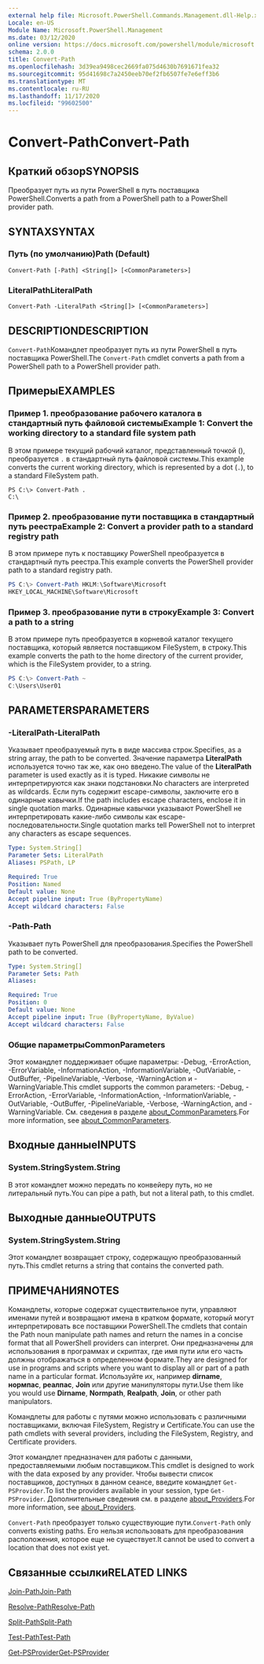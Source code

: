 ```yaml
---
external help file: Microsoft.PowerShell.Commands.Management.dll-Help.xml
Locale: en-US
Module Name: Microsoft.PowerShell.Management
ms.date: 03/12/2020
online version: https://docs.microsoft.com/powershell/module/microsoft.powershell.management/convert-path?view=powershell-7.2&WT.mc_id=ps-gethelp
schema: 2.0.0
title: Convert-Path
ms.openlocfilehash: 3d39ea9498cec2669fa075d4630b7691671fea32
ms.sourcegitcommit: 95d41698c7a2450eeb70ef2fb6507fe7e6eff3b6
ms.translationtype: MT
ms.contentlocale: ru-RU
ms.lasthandoff: 11/17/2020
ms.locfileid: "99602500"
---
```

# <span data-ttu-id="f6820-102">Convert-Path</span><span class="sxs-lookup"><span data-stu-id="f6820-102">Convert-Path</span></span>

## <span data-ttu-id="f6820-103">Краткий обзор</span><span class="sxs-lookup"><span data-stu-id="f6820-103">SYNOPSIS</span></span>
<span data-ttu-id="f6820-104">Преобразует путь из пути PowerShell в путь поставщика PowerShell.</span><span class="sxs-lookup"><span data-stu-id="f6820-104">Converts a path from a PowerShell path to a PowerShell provider path.</span></span>

## <span data-ttu-id="f6820-105">SYNTAX</span><span class="sxs-lookup"><span data-stu-id="f6820-105">SYNTAX</span></span>

### <span data-ttu-id="f6820-106">Путь (по умолчанию)</span><span class="sxs-lookup"><span data-stu-id="f6820-106">Path (Default)</span></span>

```
Convert-Path [-Path] <String[]> [<CommonParameters>]
```

### <span data-ttu-id="f6820-107">LiteralPath</span><span class="sxs-lookup"><span data-stu-id="f6820-107">LiteralPath</span></span>

```
Convert-Path -LiteralPath <String[]> [<CommonParameters>]
```

## <span data-ttu-id="f6820-108">DESCRIPTION</span><span class="sxs-lookup"><span data-stu-id="f6820-108">DESCRIPTION</span></span>

<span data-ttu-id="f6820-109">`Convert-Path`Командлет преобразует путь из пути PowerShell в путь поставщика PowerShell.</span><span class="sxs-lookup"><span data-stu-id="f6820-109">The `Convert-Path` cmdlet converts a path from a PowerShell path to a PowerShell provider path.</span></span>

## <span data-ttu-id="f6820-110">Примеры</span><span class="sxs-lookup"><span data-stu-id="f6820-110">EXAMPLES</span></span>

### <span data-ttu-id="f6820-111">Пример 1. преобразование рабочего каталога в стандартный путь файловой системы</span><span class="sxs-lookup"><span data-stu-id="f6820-111">Example 1: Convert the working directory to a standard file system path</span></span>

<span data-ttu-id="f6820-112">В этом примере текущий рабочий каталог, представленный точкой (), преобразуется `.` в стандартный путь файловой системы.</span><span class="sxs-lookup"><span data-stu-id="f6820-112">This example converts the current working directory, which is represented by a dot (`.`), to a standard FileSystem path.</span></span>

```
PS C:\> Convert-Path .
C:\
```

### <span data-ttu-id="f6820-113">Пример 2. преобразование пути поставщика в стандартный путь реестра</span><span class="sxs-lookup"><span data-stu-id="f6820-113">Example 2: Convert a provider path to a standard registry path</span></span>

<span data-ttu-id="f6820-114">В этом примере путь к поставщику PowerShell преобразуется в стандартный путь реестра.</span><span class="sxs-lookup"><span data-stu-id="f6820-114">This example converts the PowerShell provider path to a standard registry path.</span></span>

```powershell
PS C:\> Convert-Path HKLM:\Software\Microsoft
HKEY_LOCAL_MACHINE\Software\Microsoft
```

### <span data-ttu-id="f6820-115">Пример 3. преобразование пути в строку</span><span class="sxs-lookup"><span data-stu-id="f6820-115">Example 3: Convert a path to a string</span></span>

<span data-ttu-id="f6820-116">В этом примере путь преобразуется в корневой каталог текущего поставщика, который является поставщиком FileSystem, в строку.</span><span class="sxs-lookup"><span data-stu-id="f6820-116">This example converts the path to the home directory of the current provider, which is the FileSystem provider, to a string.</span></span>

```powershell
PS C:\> Convert-Path ~
C:\Users\User01
```

## <span data-ttu-id="f6820-117">PARAMETERS</span><span class="sxs-lookup"><span data-stu-id="f6820-117">PARAMETERS</span></span>

### <span data-ttu-id="f6820-118">-LiteralPath</span><span class="sxs-lookup"><span data-stu-id="f6820-118">-LiteralPath</span></span>

<span data-ttu-id="f6820-119">Указывает преобразуемый путь в виде массива строк.</span><span class="sxs-lookup"><span data-stu-id="f6820-119">Specifies, as a string array, the path to be converted.</span></span> <span data-ttu-id="f6820-120">Значение параметра **LiteralPath** используется точно так же, как оно введено.</span><span class="sxs-lookup"><span data-stu-id="f6820-120">The value of the **LiteralPath** parameter is used exactly as it is typed.</span></span> <span data-ttu-id="f6820-121">Никакие символы не интерпретируются как знаки подстановки.</span><span class="sxs-lookup"><span data-stu-id="f6820-121">No characters are interpreted as wildcards.</span></span> <span data-ttu-id="f6820-122">Если путь содержит escape-символы, заключите его в одинарные кавычки.</span><span class="sxs-lookup"><span data-stu-id="f6820-122">If the path includes escape characters, enclose it in single quotation marks.</span></span> <span data-ttu-id="f6820-123">Одинарные кавычки указывают PowerShell не интерпретировать какие-либо символы как escape-последовательности.</span><span class="sxs-lookup"><span data-stu-id="f6820-123">Single quotation marks tell PowerShell not to interpret any characters as escape sequences.</span></span>

```yaml
Type: System.String[]
Parameter Sets: LiteralPath
Aliases: PSPath, LP

Required: True
Position: Named
Default value: None
Accept pipeline input: True (ByPropertyName)
Accept wildcard characters: False
```

### <span data-ttu-id="f6820-124">-Path</span><span class="sxs-lookup"><span data-stu-id="f6820-124">-Path</span></span>

<span data-ttu-id="f6820-125">Указывает путь PowerShell для преобразования.</span><span class="sxs-lookup"><span data-stu-id="f6820-125">Specifies the PowerShell path to be converted.</span></span>

```yaml
Type: System.String[]
Parameter Sets: Path
Aliases:

Required: True
Position: 0
Default value: None
Accept pipeline input: True (ByPropertyName, ByValue)
Accept wildcard characters: False
```

### <span data-ttu-id="f6820-126">Общие параметры</span><span class="sxs-lookup"><span data-stu-id="f6820-126">CommonParameters</span></span>

<span data-ttu-id="f6820-127">Этот командлет поддерживает общие параметры: -Debug, -ErrorAction, -ErrorVariable, -InformationAction, -InformationVariable, -OutVariable, -OutBuffer, -PipelineVariable, -Verbose, -WarningAction и -WarningVariable.</span><span class="sxs-lookup"><span data-stu-id="f6820-127">This cmdlet supports the common parameters: -Debug, -ErrorAction, -ErrorVariable, -InformationAction, -InformationVariable, -OutVariable, -OutBuffer, -PipelineVariable, -Verbose, -WarningAction, and -WarningVariable.</span></span> <span data-ttu-id="f6820-128">См. сведения в разделе [about_CommonParameters](https://go.microsoft.com/fwlink/?LinkID=113216).</span><span class="sxs-lookup"><span data-stu-id="f6820-128">For more information, see [about_CommonParameters](https://go.microsoft.com/fwlink/?LinkID=113216).</span></span>

## <span data-ttu-id="f6820-129">Входные данные</span><span class="sxs-lookup"><span data-stu-id="f6820-129">INPUTS</span></span>

### <span data-ttu-id="f6820-130">System.String</span><span class="sxs-lookup"><span data-stu-id="f6820-130">System.String</span></span>

<span data-ttu-id="f6820-131">В этот командлет можно передать по конвейеру путь, но не литеральный путь.</span><span class="sxs-lookup"><span data-stu-id="f6820-131">You can pipe a path, but not a literal path, to this cmdlet.</span></span>

## <span data-ttu-id="f6820-132">Выходные данные</span><span class="sxs-lookup"><span data-stu-id="f6820-132">OUTPUTS</span></span>

### <span data-ttu-id="f6820-133">System.String</span><span class="sxs-lookup"><span data-stu-id="f6820-133">System.String</span></span>

<span data-ttu-id="f6820-134">Этот командлет возвращает строку, содержащую преобразованный путь.</span><span class="sxs-lookup"><span data-stu-id="f6820-134">This cmdlet returns a string that contains the converted path.</span></span>

## <span data-ttu-id="f6820-135">ПРИМЕЧАНИЯ</span><span class="sxs-lookup"><span data-stu-id="f6820-135">NOTES</span></span>

<span data-ttu-id="f6820-136">Командлеты, которые содержат существительное пути, управляют именами путей и возвращают имена в кратком формате, который могут интерпретировать все поставщики PowerShell.</span><span class="sxs-lookup"><span data-stu-id="f6820-136">The cmdlets that contain the Path noun manipulate path names and return the names in a concise format that all PowerShell providers can interpret.</span></span> <span data-ttu-id="f6820-137">Они предназначены для использования в программах и скриптах, где имя пути или его часть должны отображаться в определенном формате.</span><span class="sxs-lookup"><span data-stu-id="f6820-137">They are designed for use in programs and scripts where you want to display all or part of a path name in a particular format.</span></span> <span data-ttu-id="f6820-138">Используйте их, например **dirname**, **нормпас**, **реалпас**, **Join** или другие манипуляторы пути.</span><span class="sxs-lookup"><span data-stu-id="f6820-138">Use them like you would use **Dirname**, **Normpath**, **Realpath**, **Join**, or other path manipulators.</span></span>

<span data-ttu-id="f6820-139">Командлеты для работы с путями можно использовать с различными поставщиками, включая FileSystem, Registry и Certificate.</span><span class="sxs-lookup"><span data-stu-id="f6820-139">You can use the path cmdlets with several providers, including the FileSystem, Registry, and Certificate providers.</span></span>

<span data-ttu-id="f6820-140">Этот командлет предназначен для работы с данными, предоставляемыми любым поставщиком.</span><span class="sxs-lookup"><span data-stu-id="f6820-140">This cmdlet is designed to work with the data exposed by any provider.</span></span> <span data-ttu-id="f6820-141">Чтобы вывести список поставщиков, доступных в данном сеансе, введите командлет `Get-PSProvider`.</span><span class="sxs-lookup"><span data-stu-id="f6820-141">To list the providers available in your session, type `Get-PSProvider`.</span></span> <span data-ttu-id="f6820-142">Дополнительные сведения см. в разделе [about_Providers](../Microsoft.PowerShell.Core/About/about_Providers.md).</span><span class="sxs-lookup"><span data-stu-id="f6820-142">For more information, see [about_Providers](../Microsoft.PowerShell.Core/About/about_Providers.md).</span></span>

<span data-ttu-id="f6820-143">`Convert-Path` преобразует только существующие пути.</span><span class="sxs-lookup"><span data-stu-id="f6820-143">`Convert-Path` only converts existing paths.</span></span> <span data-ttu-id="f6820-144">Его нельзя использовать для преобразования расположения, которое еще не существует.</span><span class="sxs-lookup"><span data-stu-id="f6820-144">It cannot be used to convert a location that does not exist yet.</span></span>

## <span data-ttu-id="f6820-145">Связанные ссылки</span><span class="sxs-lookup"><span data-stu-id="f6820-145">RELATED LINKS</span></span>

[<span data-ttu-id="f6820-146">Join-Path</span><span class="sxs-lookup"><span data-stu-id="f6820-146">Join-Path</span></span>](Join-Path.md)

[<span data-ttu-id="f6820-147">Resolve-Path</span><span class="sxs-lookup"><span data-stu-id="f6820-147">Resolve-Path</span></span>](Resolve-Path.md)

[<span data-ttu-id="f6820-148">Split-Path</span><span class="sxs-lookup"><span data-stu-id="f6820-148">Split-Path</span></span>](Split-Path.md)

[<span data-ttu-id="f6820-149">Test-Path</span><span class="sxs-lookup"><span data-stu-id="f6820-149">Test-Path</span></span>](Test-Path.md)

[<span data-ttu-id="f6820-150">Get-PSProvider</span><span class="sxs-lookup"><span data-stu-id="f6820-150">Get-PSProvider</span></span>](Get-PSProvider.md)

